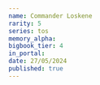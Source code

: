 ```yaml
---
name: Commander Loskene
rarity: 5
series: tos
memory_alpha:
bigbook_tier: 4
in_portal:
date: 27/05/2024
published: true
---
```



